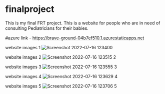# finalproject
This is my final FRT project.
This is a website for people who are in need of consulting Pediatricians for their babies.

#azure link -   https://brave-ground-04b7ef510.1.azurestaticapps.net

website images 1 ![Screenshot 2022-07-16 123400](https://user-images.githubusercontent.com/96772649/179344322-239255cd-bc86-486c-9721-69eeadd3e06a.jpg)

website images 2 ![Screenshot 2022-07-16 123515  2](https://user-images.githubusercontent.com/96772649/179344330-c06b451a-fbe0-4039-8e2a-450a37fce06c.jpg)

website images 3 ![Screenshot 2022-07-16 123555  3](https://user-images.githubusercontent.com/96772649/179344337-9cb3b41f-996f-403e-b96b-7bd23d5e7da7.jpg)

website images 4 ![Screenshot 2022-07-16 123629    4](https://user-images.githubusercontent.com/96772649/179344346-bb03e9fc-45cf-4b6e-ae42-4534391c674d.jpg)

website images 5 ![Screenshot 2022-07-16 123706  5](https://user-images.githubusercontent.com/96772649/179344351-fd95aeab-d958-448d-a22e-8a48ed14378e.jpg)

